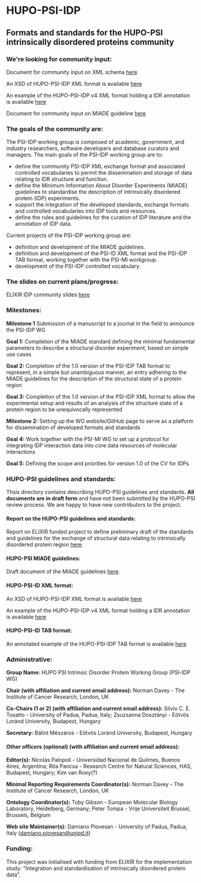 # HUPO-PSI-IDP
## Formats and standards for the HUPO-PSI intrinsically disordered proteins community


### We're looking for community input:
Document for community input on XML schema [here](https://docs.google.com/document/d/1rfB3FiM6vSIGw3bQtQZdZeVhF-_fvTXMOu8UqdNfXdY/edit?usp=sharing)

An XSD of HUPO-PSI-IDP XML format is available [here](./formats/xml/draft_v4/PSI-ID_schema-v4.xsd)

An example of the HUPO-PSI-IDP v4 XML format holding a IDR annotation is available [here](./formats/xml/draft_v4/instance-v4-pmid_27515574.xml)


Document for community input on MIADE guideline [here](https://docs.google.com/document/d/1SK7UvZrpg6KQkkXpcN90Pipqhyc_DdoUNHTWxnX0H-M/)

### The goals of the community are:
The PSI-IDP working group is composed of academic, government, and industry researchers, software developers and database curators and managers. The main goals of the PSI-IDP working group are to:
* define the community PSI-IDP XML exchange format and associated controlled vocabularies to permit the dissemination and storage of data relating to IDR structure and function.
* define the Minimum Information About Disorder Experiments (MIADE) guidelines to standardise the description of intrinsically disordered protein (IDP) experiments.
* support the integration of the developed standards, exchange formats and controlled vocabularies into IDP tools and resources.
* define the rules and guidelines for the curation of IDP literature and the annotation of IDP data.

Current projects of the PSI-IDP working group are:
* definition and development of the MIADE guidelines.
* definition and development of the PSI-ID XML format and the PSI-IDP TAB format, working together with the PSI-MI workgroup.
* development of the PSI-IDP controlled vocabulary.

### The slides on current plans/progress:
ELIXIR IDP community slides [here](https://docs.google.com/presentation/d/1VniSns2tD1f-rjF2grMKGqHPTWRYkECjLZ0KSJctQO0/edit?usp=sharing)

### Milestones:
**Milestone 1** Submission of a manuscript to a journal in the field to announce the PSI-IDP WG

**Goal 1:** Completion of the MIADE standard defining the minimal fundamental parameters to describe a structural disorder experiment, based on simple use cases

**Goal 2:** Completion of the 1.0 version of the PSI-IDP TAB format to represent, in a simple but unambiguous manner, an entry adhering to the MIADE guidelines for the description of the structural state of a protein region

**Goal 3:** Completion of the 1.0 version of the PSI-IDP XML format to allow the experimental setup and results of an analysis of the structure state of a protein region to be unequivocally represented

**Milestone 2:** Setting up the WG website/GitHub page to serve as a platform for dissemination of developed formats and standards

**Goal 4:** Work together with the PSI-MI WG to set up a protocol for integrating IDP interaction data into core data resources of molecular interactions

**Goal 5:** Defining the scope and priorities for version 1.0 of the CV for IDPs

### HUPO-PSI guidelines and standards:
Thsis directory contains describing HUPO-PSI guidelines and standards. **All documents are in draft form** and have not been submitted by the HUPO-PSI review process. We are happy to have new contriibutors to the project.

#### Report on the HUPO-PSI guidelines and standards:
Report on ELIXIR funded project to define preliminary draft of the standards and guidelines for the exchange of structural data relating to intrinsically disordered protein region [here](https://docs.google.com/document/d/1vVGQ40wyZAT27CBaWFdg2FTJK-AoAfPo2b1H-Uk6Fgo/edit?usp=sharing).

#### HUPO-PSI MIADE guidelines:
Draft document of the MIADE guidelines [here](https://docs.google.com/document/d/1SK7UvZrpg6KQkkXpcN90Pipqhyc_DdoUNHTWxnX0H-M/edit?ts=60016618).

#### HUPO-PSI-ID XML format:
An XSD of HUPO-PSI-IDP XML format is available [here](./formats/xml/draft_v4/PSI-ID_schema-v4.xsd)

An example of the HUPO-PSI-IDP v4 XML format holding a IDR annotation is available [here](./formats/xml/draft_v4/instance-v4-pmid_27515574.xml)

#### HUPO-PSI-ID TAB format:
An annotated example of the HUPO-PSI-IDP TAB format is available [here](./formats/tab/draft_v2/HUPO-PSI-IDP_TAB_format.xlsx)

### Administrative:
**Group Name:** HUPO PSI Intrinsic Disorder Protein Working Group (PSI-IDP WG)

**Chair (with affiliation and current email address):** Norman Davey - The Institute of Cancer Research, London, UK 

**Co-Chairs (1 or 2) (with affiliation and current email address):** Silvio C. E. Tosatto - University of Padua, Padua, Italy; Zsuzsanna Dosztányi - Eötvös Loránd University, Budapest, Hungary

**Secretary:** Bálint Mészáros - Eötvös Loránd University, Budapest, Hungary

#### Other officers (optional) (with affiliation and current email address):
**Editor(s):** Nicolás Palopoli - Universidad Nacional de Quilmes, Buenos Aires, Argentina; Rita Pancsa - Research Centre for Natural Sciences, HAS, Budapest, Hungary; Kim van Roey(?)

**Minimal Reporting Requirements Coordinator(s):** Norman Davey - The Institute of Cancer Research, London, UK 

**Ontology Coordinator(s):** Toby Gibson - European Molecular Biology Laboratory, Heidelberg, Germany; Peter Tompa - Vrije Universiteit Brussel, Brussels, Belgium

**Web site Maintainer(s):** Damiano Piovesan - University of Padua, Padua, Italy (damiano.piovesan@unipd.it)

### Funding:
This project was initialised with funding from ELIXIR for the implementation study: “Integration and standardisation of intrinsically disordered protein data”.

